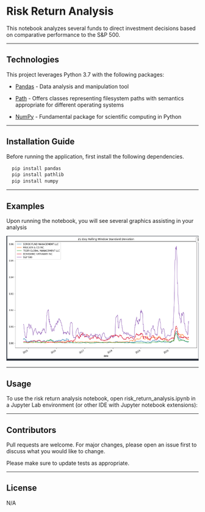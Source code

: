 # Risk Return Analysis

This notebook analyzes several funds to direct investment decisions based on comparative performance to the S&P 500.

---

## Technologies

This project leverages Python 3.7 with the following packages:

* [Pandas](https://pandas.pydata.org/docs/) - Data analysis and manipulation tool

* [Path](https://docs.python.org/3/library/pathlib.html) - Offers classes representing filesystem paths with semantics appropriate for different operating systems

* [NumPy](https://numpy.org/doc/stable/) - Fundamental package for scientific computing in Python

---

## Installation Guide

Before running the application, first install the following dependencies.

```python
  pip install pandas
  pip install pathlib
  pip install numpy
```

---

## Examples

Upon running the notebook, you will see several graphics assisting in your analysis

![Loan Qualifier Prompts](./images/risk_return_analysis_1.png)

---

## Usage

To use the risk return analysis notebook, open risk_return_analysis.ipynb in a Jupyter Lab environment (or other IDE with Jupyter notebook extensions):

---

## Contributors

Pull requests are welcome. For major changes, please open an issue first to discuss what you would like to change.

Please make sure to update tests as appropriate.

---

## License

N/A
